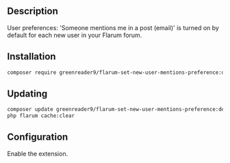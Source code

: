## Description

User preferences: 'Someone mentions me in a post (email)' is turned on by default for each new user in your Flarum forum.

## Installation

```bash
composer require greenreader9/flarum-set-new-user-mentions-preference:dev-master
```

## Updating

```bash
composer update greenreader9/flarum-set-new-user-mentions-preference:dev-master
php flarum cache:clear
```

## Configuration

Enable the extension.
